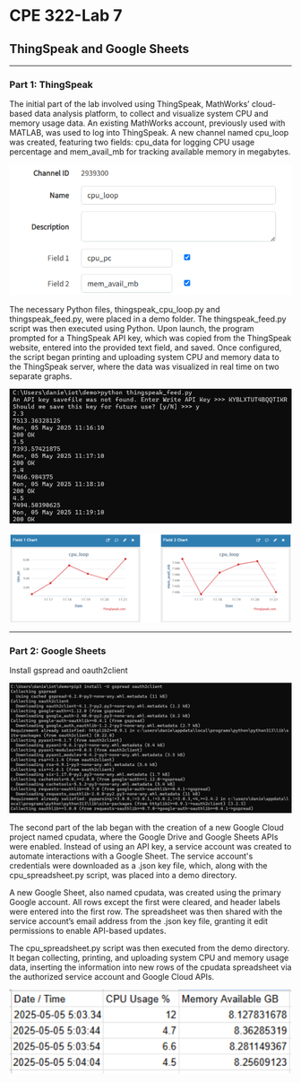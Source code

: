 # CPE 322-Lab 7
## ThingSpeak and Google Sheets

---

### Part 1: ThingSpeak
The initial part of the lab involved using ThingSpeak, MathWorks’ cloud-based data analysis platform, to collect and visualize system CPU and memory usage data. An existing MathWorks account, previously used with MATLAB, was used to log into ThingSpeak. A new channel named cpu_loop was created, featuring two fields: cpu_data for logging CPU usage percentage and mem_avail_mb for tracking available memory in megabytes.

![Half Adder](Thingspeakchannel.png)

The necessary Python files, thingspeak_cpu_loop.py and thingspeak_feed.py, were placed in a demo folder. The thingspeak_feed.py script was then executed using Python. Upon launch, the program prompted for a ThingSpeak API key, which was copied from the ThingSpeak website, entered into the provided text field, and saved. Once configured, the script began printing and uploading system CPU and memory data to the ThingSpeak server, where the data was visualized in real time on two separate graphs.

![Half Adder](thingspeak.png)

![Half Adder](thingspeakgraph.png)

---

### Part 2: Google Sheets

Install gspread and oauth2client

![Half Adder](install.png)

The second part of the lab began with the creation of a new Google Cloud project named cpudata, where the Google Drive and Google Sheets APIs were enabled. Instead of using an API key, a service account was created to automate interactions with a Google Sheet. The service account's credentials were downloaded as a .json key file, which, along with the cpu_spreadsheet.py script, was placed into a demo directory.

A new Google Sheet, also named cpudata, was created using the primary Google account. All rows except the first were cleared, and header labels were entered into the first row. The spreadsheet was then shared with the service account’s email address from the .json key file, granting it edit permissions to enable API-based updates.

The cpu_spreadsheet.py script was then executed from the demo directory. It began collecting, printing, and uploading system CPU and memory usage data, inserting the information into new rows of the cpudata spreadsheet via the authorized service account and Google Cloud APIs.

![Half Adder](cpu.png)
